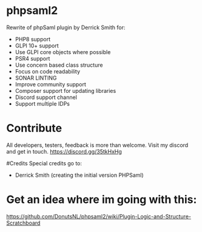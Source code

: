# phpsaml2

Rewrite of phpSaml plugin by Derrick Smith for:
- PHP8 support
- GLPI 10+ support
- Use GLPI core objects where possible
- PSR4 support
- Use concern based class structure
- Focus on code readability
- SONAR LINTING
- Improve community support
- Composer support for updating libraries
- Discord support channel
- Support multiple IDPs

# Contribute
All developers, testers, feedback is more than welcome. Visit my discord and get in touch.
https://discord.gg/35tkHxHg

#Credits
Special credits go to:
- Derrick Smith (creating the initial version PHPSaml)

# Get an idea where im going with this:
https://github.com/DonutsNL/phpsaml2/wiki/Plugin-Logic-and-Structure-Scratchboard
